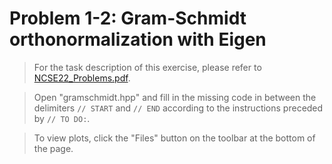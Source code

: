 # Problem 1-2: Gram-Schmidt orthonormalization with Eigen

> For the task description of this exercise, please refer to [NCSE22_Problems.pdf](
https://www.sam.math.ethz.ch/~grsam/NCSE22/HOMEWORK/NCSE22_Problems.pdf). 

> Open "gramschmidt.hpp" and fill in the missing code in between the delimiters `// START` and `// END` according to the instructions preceded by `// TO DO:`.

> To view plots, click the "Files" button on the toolbar at the bottom of the page.
